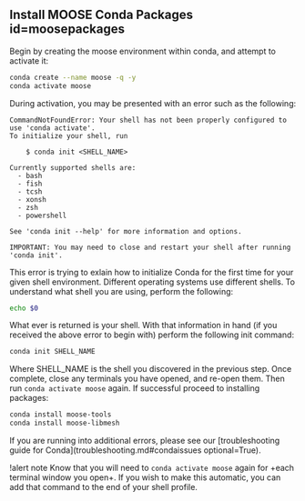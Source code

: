 ## Install MOOSE Conda Packages id=moosepackages

Begin by creating the moose environment within conda, and attempt to activate it:

```bash
conda create --name moose -q -y
conda activate moose
```

During activation, you may be presented with an error such as the following:

```pre
CommandNotFoundError: Your shell has not been properly configured to use 'conda activate'.
To initialize your shell, run

    $ conda init <SHELL_NAME>

Currently supported shells are:
  - bash
  - fish
  - tcsh
  - xonsh
  - zsh
  - powershell

See 'conda init --help' for more information and options.

IMPORTANT: You may need to close and restart your shell after running 'conda init'.
```

This error is trying to exlain how to initialize Conda for the first time for your given shell environment. Different operating systems use different shells. To understand what shell you are using, perform the following:

```bash
echo $0
```

What ever is returned is your shell. With that information in hand (if you received the above error to begin with) perform the following init command:

```bash
conda init SHELL_NAME
```

Where SHELL_NAME is the shell you discovered in the previous step. Once complete, close any terminals you have opened, and re-open them. Then run `conda activate moose` again. If successful proceed to installing packages:

```bash
conda install moose-tools
conda install moose-libmesh
```

If you are running into additional errors, please see our [troubleshooting guide for Conda](troubleshooting.md#condaissues optional=True).

!alert note
Know that you will need to `conda activate moose` again for +each terminal window you open+. If you wish to make this automatic, you can add that command to the end of your shell profile.
